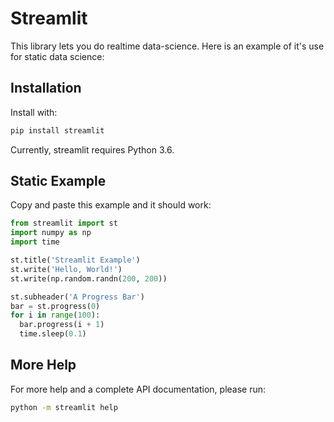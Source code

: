 # Streamlit

This library lets you do realtime data-science. Here is an example of it's use for static data science:

## Installation

Install with:
```bash
pip install streamlit
```
Currently, streamlit requires Python 3.6.

## Static Example

Copy and paste this example and it should work:

```python
from streamlit import st
import numpy as np
import time

st.title('Streamlit Example')
st.write('Hello, World!')
st.write(np.random.randn(200, 200))

st.subheader('A Progress Bar')
bar = st.progress(0)
for i in range(100):
  bar.progress(i + 1)
  time.sleep(0.1)
```

## More Help

For more help and a complete API documentation, please run:
```bash
python -m streamlit help
```
